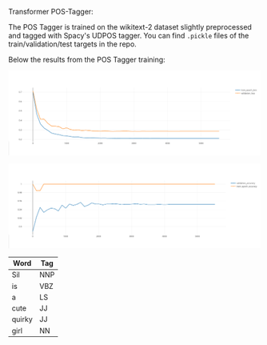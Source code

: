 Transformer POS-Tagger:

The POS Tagger is trained on the wikitext-2 dataset slightly preprocessed and tagged with Spacy's UDPOS tagger. You can find `.pickle` files of the train/validation/test targets in the repo.

Below the results from the POS Tagger training:

![tagger-loss](tagger-train-loss.png)

![tagger-accuracy](tagger-train-acc.png)

Word | Tag
----|-----
Sil | NNP
is | VBZ
a | LS
cute | JJ
quirky | JJ
girl | NN
